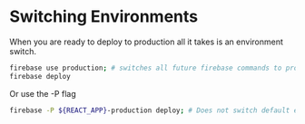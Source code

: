 # Switching Environments

When you are ready to deploy to production all it takes is an environment switch.

```bash
firebase use production; # switches all future firebase commands to production
firebase deploy
```

Or use the -P flag

```bash
firebase -P ${REACT_APP}-production deploy; # Does not switch default environment but still deploys to production
```

